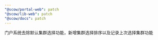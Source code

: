 ```yaml
---
"@scow/portal-web": patch
"@scow/lib-web": patch
"@scow/docs": patch
---
```


门户系统去除默认集群选择功能，新增集群选择排序以及记录上次选择集群功能
